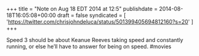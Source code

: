 +++
title = "Note on Aug 18 EDT 2014 at 12:5"
publishdate = 2014-08-18T16:05:08+00:00
draft = false
syndicated = [ 'https://twitter.com/chrisjohndeluca/status/501399405694812160?s=20' ]
+++

Speed 3 should be about Keanue Reeves taking speed and constantly running, or else he’ll have to answer for being on speed. #movies

